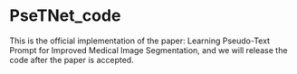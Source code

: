# PseTNet_code

This is the official implementation of the paper: Learning Pseudo-Text Prompt for Improved Medical Image Segmentation, and we will release the code after the paper is accepted.
